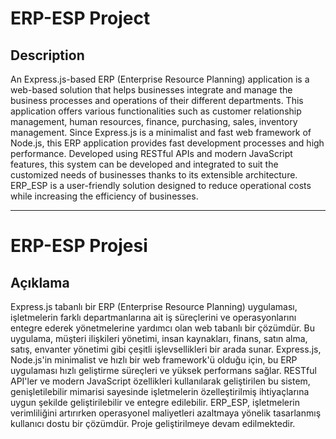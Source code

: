 # ERP-ESP Project

## Description

An Express.js-based ERP (Enterprise Resource Planning) application is a web-based solution that helps businesses integrate and manage the business processes and operations of their different departments. This application offers various functionalities such as customer relationship management, human resources, finance, purchasing, sales, inventory management. Since Express.js is a minimalist and fast web framework of Node.js, this ERP application provides fast development processes and high performance. Developed using RESTful APIs and modern JavaScript features, this system can be developed and integrated to suit the customized needs of businesses thanks to its extensible architecture. ERP_ESP is a user-friendly solution designed to reduce operational costs while increasing the efficiency of businesses.

---

# ERP-ESP Projesi

## Açıklama

Express.js tabanlı bir ERP (Enterprise Resource Planning) uygulaması, işletmelerin farklı departmanlarına ait iş süreçlerini ve operasyonlarını entegre ederek yönetmelerine yardımcı olan web tabanlı bir çözümdür. Bu uygulama, müşteri ilişkileri yönetimi, insan kaynakları, finans, satın alma, satış, envanter yönetimi gibi çeşitli işlevsellikleri bir arada sunar. Express.js, Node.js'in minimalist ve hızlı bir web framework'ü olduğu için, bu ERP uygulaması hızlı geliştirme süreçleri ve yüksek performans sağlar. RESTful API'ler ve modern JavaScript özellikleri kullanılarak geliştirilen bu sistem, genişletilebilir mimarisi sayesinde işletmelerin özelleştirilmiş ihtiyaçlarına uygun şekilde geliştirilebilir ve entegre edilebilir. ERP_ESP, işletmelerin verimliliğini artırırken operasyonel maliyetleri azaltmaya yönelik tasarlanmış kullanıcı dostu bir çözümdür. Proje geliştirilmeye devam edilmektedir.